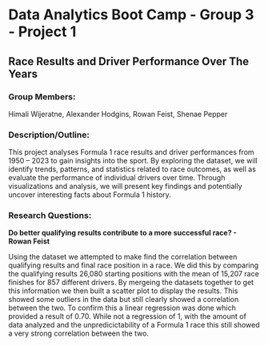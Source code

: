 # Data Analytics Boot Camp - Group 3 - Project 1

## Race Results and Driver Performance Over The Years
 
### Group Members:

Himali Wijeratne, Alexander Hodgins, Rowan Feist, Shenae Pepper

### Description/Outline:

This project analyses Formula 1 race results and driver performances from 1950 – 2023 to gain insights into the sport. By exploring the dataset, we will identify trends, patterns, and statistics related to race outcomes, as well as evaluate the performance of individual drivers over time. Through visualizations and analysis, we will present key findings and potentially uncover interesting facts about Formula 1 history.

### Research Questions:

**Do better qualifying results contribute to a more successful race? - Rowan Feist**

Using the dataset we attempted to make find the correlation between qualifying results and final race position in a race. We did this by comparing the qualifying results 26,080 starting positions with the mean of 15,207 race finishes for 857 different drivers. By mergeing the datasets together to get this information we then built a scatter plot to display the results. This showed some outliers in the data but still clearly showed a correlation between the two. To confirm this a linear regression was done which provided a result of 0.70. While not a regression of 1, with the amount of data analyzed and the unpredicictability of a Formula 1 race this still showed a very strong correlation between the two. 

